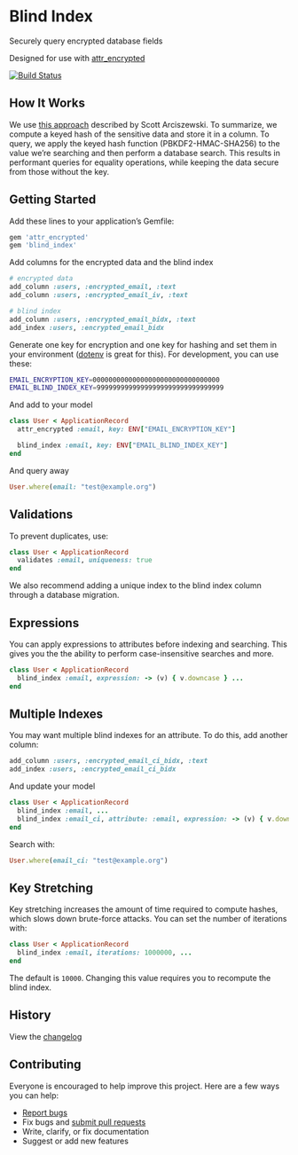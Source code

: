 # Blind Index

Securely query encrypted database fields

Designed for use with [attr_encrypted](https://github.com/attr-encrypted/attr_encrypted)

[![Build Status](https://travis-ci.org/ankane/blind_index.svg?branch=master)](https://travis-ci.org/ankane/blind_index)

## How It Works

We use [this approach](https://www.sitepoint.com/how-to-search-on-securely-encrypted-database-fields/) described by Scott Arciszewski. To summarize, we compute a keyed hash of the sensitive data and store it in a column. To query, we apply the keyed hash function (PBKDF2-HMAC-SHA256) to the value we’re searching and then perform a database search. This results in performant queries for equality operations, while keeping the data secure from those without the key.

## Getting Started

Add these lines to your application’s Gemfile:

```ruby
gem 'attr_encrypted'
gem 'blind_index'
```

Add columns for the encrypted data and the blind index

```ruby
# encrypted data
add_column :users, :encrypted_email, :text
add_column :users, :encrypted_email_iv, :text

# blind index
add_column :users, :encrypted_email_bidx, :text
add_index :users, :encrypted_email_bidx
```

Generate one key for encryption and one key for hashing and set them in your environment ([dotenv](https://github.com/bkeepers/dotenv) is great for this). For development, you can use these:

```sh
EMAIL_ENCRYPTION_KEY=00000000000000000000000000000000
EMAIL_BLIND_INDEX_KEY=99999999999999999999999999999999
```

And add to your model

```ruby
class User < ApplicationRecord
  attr_encrypted :email, key: ENV["EMAIL_ENCRYPTION_KEY"]

  blind_index :email, key: ENV["EMAIL_BLIND_INDEX_KEY"]
end
```

And query away

```ruby
User.where(email: "test@example.org")
```

## Validations

To prevent duplicates, use:

```ruby
class User < ApplicationRecord
  validates :email, uniqueness: true
end
```

We also recommend adding a unique index to the blind index column through a database migration.

## Expressions

You can apply expressions to attributes before indexing and searching. This gives you the the ability to perform case-insensitive searches and more.

```ruby
class User < ApplicationRecord
  blind_index :email, expression: -> (v) { v.downcase } ...
end
```

## Multiple Indexes

You may want multiple blind indexes for an attribute. To do this, add another column:

```ruby
add_column :users, :encrypted_email_ci_bidx, :text
add_index :users, :encrypted_email_ci_bidx
```

And update your model

```ruby
class User < ApplicationRecord
  blind_index :email, ...
  blind_index :email_ci, attribute: :email, expression: -> (v) { v.downcase } ...
end
```

Search with:

```ruby
User.where(email_ci: "test@example.org")
```

## Key Stretching

Key stretching increases the amount of time required to compute hashes, which slows down brute-force attacks. You can set the number of iterations with:

```ruby
class User < ApplicationRecord
  blind_index :email, iterations: 1000000, ...
end
```

The default is `10000`. Changing this value requires you to recompute the blind index.

## History

View the [changelog](https://github.com/ankane/blind_index/blob/master/CHANGELOG.md)

## Contributing

Everyone is encouraged to help improve this project. Here are a few ways you can help:

- [Report bugs](https://github.com/ankane/blind_index/issues)
- Fix bugs and [submit pull requests](https://github.com/ankane/blind_index/pulls)
- Write, clarify, or fix documentation
- Suggest or add new features
